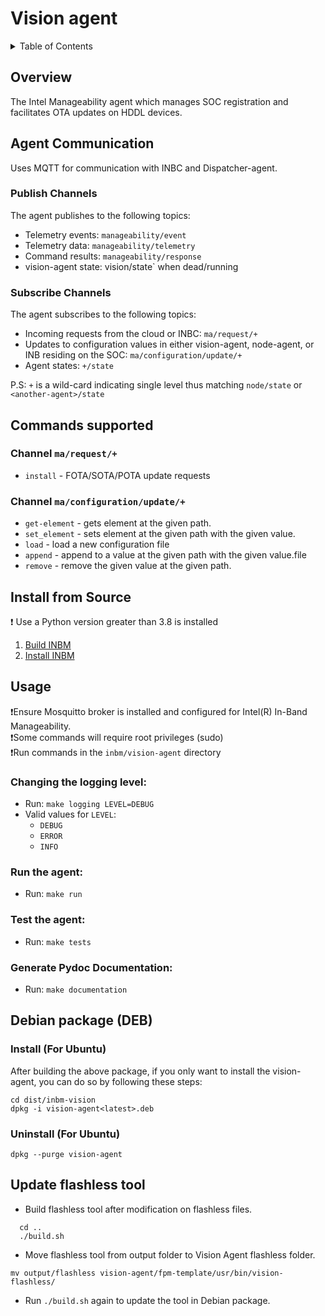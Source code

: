 # Vision agent

<details>
<summary>Table of Contents</summary>

- [Overview](#overview)
- [Agent Communication](#agent-communication)
    - [Publish Channels](#publish-channels)
    - [Subscribe Channels](#subscribe-channels)
  - [Commands supported](#commands-supported)
- [Install from Source](#install-from-source)
- [Usage](#usage)
  - [Changing the logging level](#changing-the-logging-level)
  - [Run the agent](#run-the-agent)
  - [Test the agent](#test-the-agent)
- [Debian package (DEB)](#debian-package-deb)
</details>
    
## Overview

The Intel Manageability agent which manages SOC registration and facilitates OTA updates on HDDL devices.

## Agent Communication 

Uses MQTT for communication with INBC and Dispatcher-agent.

### Publish Channels
The agent publishes to the following topics:
  - Telemetry events: `manageability/event`
  - Telemetry data: `manageability/telemetry`
  - Command results: `manageability/response`
  - vision-agent state: vision/state` when dead/running

### Subscribe Channels
The agent subscribes to the following topics:
  - Incoming requests from the cloud or INBC: `ma/request/+`
  - Updates to configuration values in either vision-agent, node-agent, or INB residing on the SOC: `ma/configuration/update/+`
  - Agent states: `+/state`

 P.S: `+` is a wild-card indicating single level thus matching `node/state` or `<another-agent>/state`

## Commands supported

### Channel `ma/request/+`
- `install` - FOTA/SOTA/POTA update requests

### Channel `ma/configuration/update/+`
- `get-element` - gets element at the given path.
- `set_element` - sets element at the given path with the given value.
- `load` - load a new configuration file
- `append` - append to a value at the given path with the given value.file
- `remove` - remove the given value at the given path.


## Install from Source
❗ Use a Python version greater than 3.8 is installed

1. [Build INBM](#https://github.com/intel/intel-inb-manageability/blob/develop/README.md#build-instructions)
2. [Install INBM](#https://github.com/intel/intel-inb-manageability/blob/develop/docs/In-Band%20Manageability%20Installation%20Guide%20Ubuntu.md)

## Usage

❗Ensure Mosquitto broker is installed and configured for Intel(R) In-Band Manageability.  
❗Some commands will require root privileges (sudo)  
❗Run commands in the `inbm/vision-agent` directory

### Changing the logging level:
- Run: `make logging LEVEL=DEBUG`
- Valid values for `LEVEL`:
  - `DEBUG`
  - `ERROR`
  - `INFO`

### Run the agent:

- Run: `make run`

### Test the agent:

- Run: `make tests`

### Generate Pydoc Documentation:

- Run: `make documentation`

## Debian package (DEB)

### Install (For Ubuntu)
After building the above package, if you only want to install the vision-agent, you can do so by following these steps:
```
cd dist/inbm-vision
dpkg -i vision-agent<latest>.deb
```

### Uninstall (For Ubuntu)
```shell
dpkg --purge vision-agent
```

## Update flashless tool
- Build flashless tool after modification on flashless files.
```shell
  cd ..
  ./build.sh
```

- Move flashless tool from output folder to Vision Agent flashless folder.
```
mv output/flashless vision-agent/fpm-template/usr/bin/vision-flashless/
```

- Run `./build.sh` again to update the tool in Debian package.

